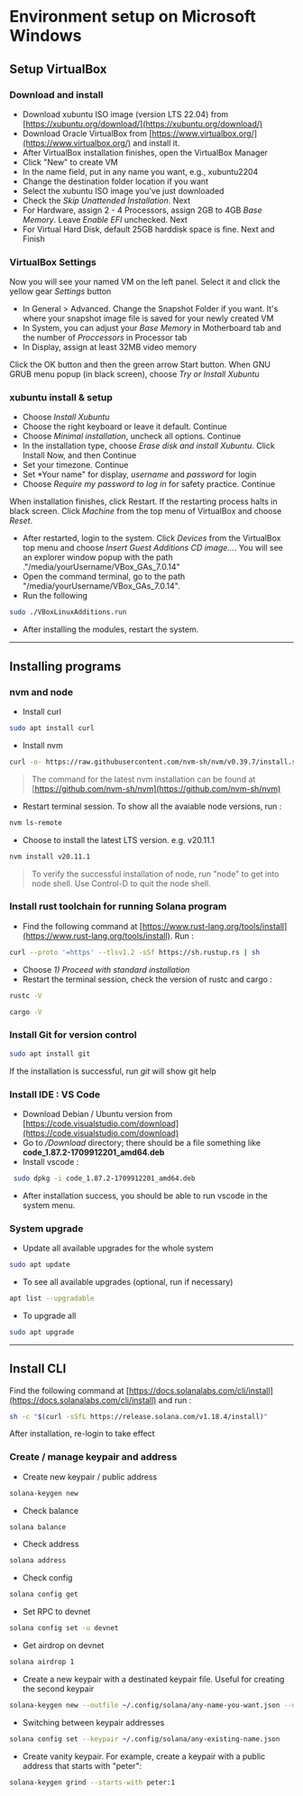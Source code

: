 # Environment setup on Microsoft Windows
## Setup VirtualBox
### Download and install
- Download xubuntu ISO image (version LTS 22.04) from [https://xubuntu.org/download/](https://xubuntu.org/download/)
- Download Oracle VirtualBox from [https://www.virtualbox.org/](https://www.virtualbox.org/) and install it.
- After VirtualBox installation finishes, open the VirtualBox Manager
- Click "New" to create VM
- In the name field, put in any name you want, e.g., xubuntu2204
- Change the destination folder location if you want
- Select the xubuntu ISO image you've just downloaded
- Check the *Skip Unattended Installation*. Next
- For Hardware, assign 2 - 4 Processors, assign 2GB to 4GB *Base Memory*. Leave *Enable EFI* unchecked. Next
- For Virtual Hard Disk, default 25GB harddisk space is fine. Next and Finish

### VirtualBox Settings
Now you will see your named VM on the left panel. Select it and click the yellow gear *Settings* button
- In General > Advanced. Change the Snapshot Folder if you want. It's where your snapshot image file is saved for your newly created VM
- In System, you can adjust your *Base Memory* in Motherboard tab and the number of *Proccessors* in Processor tab
- In Display, assign at least 32MB video memory

Click the OK button and then the green arrow Start button.
When GNU GRUB menu popup (in black screen), choose *Try or Install Xubuntu*

### xubuntu install & setup
- Choose *Install Xubuntu*
- Choose the right keyboard or leave it default. Continue
- Choose *Minimal installation*, uncheck all options. Continue
- In the installation type, choose *Erase disk and install Xubuntu*. Click Install Now, and then Continue
- Set your timezone. Continue
- Set *Your name" for display, *username* and *password* for login
- Choose *Require my password to log in* for safety practice. Continue

When installation finishes, click Restart. If the restarting process halts in black screen. Click *Machine* from the top menu of VirtualBox and choose *Reset*.

- After restarted, login to the system. Click *Devices* from the VirtualBox top menu and choose *Insert Guest Additions CD image...*. You will see an explorer window popup with the path ."/media/yourUsername/VBox_GAs_7.0.14"
- Open the command terminal, go to the path "/media/yourUsername/VBox_GAs_7.0.14".
- Run the following
```sh
sudo ./VBoxLinuxAdditions.run
```
- After installing the modules, restart the system.
---
## Installing programs
### nvm and node
- Install curl
```sh
sudo apt install curl
```
- Install nvm
```sh
curl -o- https://raw.githubusercontent.com/nvm-sh/nvm/v0.39.7/install.sh | bash
```
>The command for the latest nvm installation can be found at [https://github.com/nvm-sh/nvm](https://github.com/nvm-sh/nvm)

- Restart terminal session. To show all the avaiable node versions, run :
```sh
nvm ls-remote
```
- Choose to install the latest LTS version. e.g. v20.11.1
```sh
nvm install v20.11.1
```
>To verify the successful installation of node, run "node" to get into node shell. Use Control-D to quit the node shell.
### Install rust toolchain for running Solana program
- Find the following command at [https://www.rust-lang.org/tools/install](https://www.rust-lang.org/tools/install). Run :
```sh
curl --proto '=https' --tlsv1.2 -sSf https://sh.rustup.rs | sh
```
- Choose *1) Proceed with standard installation*
- Restart the terminal session, check the version of rustc and cargo :
```sh
rustc -V
```
```sh
cargo -V
```
### Install Git for version control
```sh
sudo apt install git
```
If the installation is successful, run *git* will show git help
### Install IDE : VS Code
- Download Debian / Ubuntu version from [https://code.visualstudio.com/download](https://code.visualstudio.com/download)
- Go to */Download* directory; there should be a file something like **code_1.87.2-1709912201_amd64.deb**
- Install vscode :
```sh
 sudo dpkg -i code_1.87.2-1709912201_amd64.deb
 ```
- After installation success, you should be able to run vscode in the system menu.
### System upgrade
- Update all available upgrades for the whole system
```sh
sudo apt update
```
- To see all available upgrades (optional, run if necessary)
```sh
apt list --upgradable
```
- To upgrade all
```sh
sudo apt upgrade
```
---
## Install CLI
Find the following command at [https://docs.solanalabs.com/cli/install](https://docs.solanalabs.com/cli/install) and run :
```sh
sh -c "$(curl -sSfL https://release.solana.com/v1.18.4/install)"
```
After installation, re-login to take effect
### Create / manage keypair and address
- Create new keypair / public address
```sh
solana-keygen new
```
- Check balance
```sh
solana balance
```
- Check address
```sh
solana address
```
- Check config
```sh
solana config get
```
- Set RPC to devnet
```sh
solana config set -u devnet
```
- Get airdrop on devnet
```sh
solana airdrop 1
```
- Create a new keypair with a destinated keypair file. Useful for creating the second keypair
```sh
solana-keygen new --outfile ~/.config/solana/any-name-you-want.json --no-passphrase
```
- Switching between keypair addresses
```sh
solana config set --keypair ~/.config/solana/any-existing-name.json
```
- Create vanity keypair. For example, create a keypair with a public address that starts with "peter":
```sh
solana-keygen grind --starts-with peter:1
```
